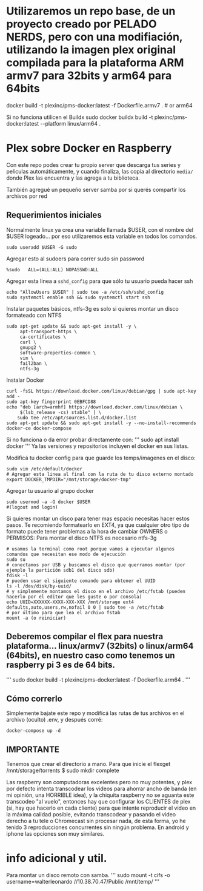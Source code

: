 # Utilizaremos un repo base, de un proyecto creado por PELADO NERDS, pero con una modifiación, utilizando la imagen plex original compilada para la plataforma ARM armv7 para 32bits y arm64 para 64bits

docker build -t plexinc/pms-docker:latest -f Dockerfile.armv7 . # or arm64

Si no funciona utilicen el Buildx
sudo docker buildx build -t plexinc/pms-docker:latest --platform linux/arm64 .


# Plex sobre Docker en Raspberry

Con este repo podes crear tu propio server que descarga tus series y peliculas automáticamente, y cuando finaliza, las copia al directorio `media/` donde Plex las encuentra y las agrega a tu biblioteca.

También agregué un pequeño server samba por si querés compartir los archivos por red

## Requerimientos iniciales
Normalmente linux ya crea una variable llamada $USER, con el nombre del $USER logeado...
por eso utilizaremos esta variable en todos los comandos.


```
sudo useradd $USER -G sudo
```

Agregar esto al sudoers para correr sudo sin password

```
%sudo   ALL=(ALL:ALL) NOPASSWD:ALL
```

Agregar esta linea a `sshd_config` para que sólo tu  usuario pueda hacer ssh

```
echo "AllowUsers $USER" | sudo tee -a /etc/ssh/sshd_config
sudo systemctl enable ssh && sudo systemctl start ssh
```

Instalar paquetes básicos, ntfs-3g es solo si quieres montar un disco formateado con NTFS

```
sudo apt-get update && sudo apt-get install -y \
     apt-transport-https \
     ca-certificates \
     curl \
     gnupg2 \
     software-properties-common \
     vim \
     fail2ban \
     ntfs-3g
```

Instalar Docker

```
curl -fsSL https://download.docker.com/linux/debian/gpg | sudo apt-key add -
sudo apt-key fingerprint 0EBFCD88
echo "deb [arch=armhf] https://download.docker.com/linux/debian \
     $(lsb_release -cs) stable" | \
    sudo tee /etc/apt/sources.list.d/docker.list
sudo apt-get update && sudo apt-get install -y --no-install-recommends docker-ce docker-compose
```
Si no funciona o da error probar directamente con:
'''
sudo apt install docker
'''
Ya las versiones y repositorios incluyen el docker en sus listas.

Modificá tu docker config para que guarde los temps/imagenes en el disco:

```
sudo vim /etc/default/docker
# Agregar esta linea al final con la ruta de tu disco externo montado
export DOCKER_TMPDIR="/mnt/storage/docker-tmp"
```

Agregar tu usuario al grupo docker 

```
sudo usermod -a -G docker $USER
#(logout and login)
```
Si quieres montar un disco para tener mas espacio necesitas hacer estos pasos.
Te recomiendo formatearlo en EXT4, ya que cualquier otro tipo de formato puede tener problemas a la hora de cambiar OWNERS o PERMISOS:
Para montar el disco NTFS es necesario ntfs-3g
```
# usamos la terminal como root porque vamos a ejecutar algunos comandos que necesitan ese modo de ejecución
sudo su
# conectamos por USB y buscamos el disco que querramos montar (por ejemplo la partición sdb1 del disco sdb)
fdisk -l
# pueden usar el siguiente comando para obtener el UUID
ls -l /dev/disk/by-uuid/
# y simplemente montamos el disco en el archivo /etc/fstab (pueden hacerlo por el editor que les guste o por consola)
echo UUID=XXXXXX-XXXX-XXX-XXX /mnt/storage ext4 defaults,auto,users,rw,nofail 0 0 | sudo tee -a /etc/fstab
# por último para que lea el archivo fstab
mount -a (o reiniciar)
```

## Deberemos compilar el flex para nuestra plataforma... linux/armv7 (32bits) o linux/arm64 (64bits), en nuestro caso como tenemos un raspberry pi 3 es de 64 bits.
'''
sudo docker build -t plexinc/pms-docker:latest -f Dockerfile.arm64 .
'''

## Cómo correrlo

Simplemente bajate este repo y modificá las rutas de tus archivos en el archivo (oculto) .env, y después corré:

`docker-compose up -d`

## IMPORTANTE

Tenemos que crear el directorio a mano. Para que inicie el flexget
/mnt/storage/torrents $ sudo mkdir complete


Las raspberry son computadoras excelentes pero no muy potentes, y plex por defecto intenta transcodear los videos para ahorrar ancho de banda (en mi opinión, una HORRIBLE idea), y la chiquita raspberry no se aguanta este transcodeo "al vuelo", entonces hay que configurar los CLIENTES de plex (si, hay que hacerlo en cada cliente) para que intente reproducir el video en la máxima calidad posible, evitando transcodear y pasando el video derecho a tu tele o Chromecast sin procesar nada, de esta forma, yo he tenido 3 reproducciones concurrentes sin ningún problema. En android y iphone las opciones son muy similares.

# info adicional y util.
Para montar un disco remoto con samba.
'''
sudo mount -t cifs -o username=walterleonardo //10.38.70.47/Public /mnt/temp/
'''
